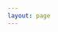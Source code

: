 ```yaml
---
layout: page
---
```

<script setup>
import {
  VPTeamPage,
  VPTeamPageTitle,
  VPTeamMembers
} from 'vitepress/theme'

const members = [
  {
    avatar: '/qq-avatar.png',
    name: 'Hanwen Zhang',
    title: 'Creator',
    links: [
      { icon: 'github', link: 'https://github.com/ZhangHanwen96' },
      { icon: {
        svg: '<?xml version="1.0" encoding="UTF-8"?><svg class="feishu" width="24" height="24" viewBox="0 0 48 48" fill="none" xmlns="http://www.w3.org/2000/svg"><path d="M17 29C21 29 25 26.9339 28 23.4065C36 14 41.4242 16.8166 44 17.9998C38.5 20.9998 40.5 29.6233 33 35.9998C28.382 39.9259 23.4945 41.014 19 41C12.5231 40.9799 6.86226 37.7637 4 35.4063V16.9998" stroke="#333" stroke-width="4" stroke-linecap="round" stroke-linejoin="round"/><path d="M5.64808 15.8669C5.02231 14.9567 3.77715 14.7261 2.86694 15.3519C1.95673 15.9777 1.72615 17.2228 2.35192 18.1331L5.64808 15.8669ZM36.0021 35.7309C36.958 35.1774 37.2843 33.9539 36.7309 32.9979C36.1774 32.042 34.9539 31.7157 33.9979 32.2691L36.0021 35.7309ZM2.35192 18.1331C5.2435 22.339 10.7992 28.144 16.8865 32.2239C19.9345 34.2667 23.217 35.946 26.449 36.7324C29.6946 37.522 33.0451 37.4428 36.0021 35.7309L33.9979 32.2691C32.2049 33.3072 29.9929 33.478 27.3947 32.8458C24.783 32.2103 21.9405 30.7958 19.1135 28.9011C13.4508 25.106 8.2565 19.661 5.64808 15.8669L2.35192 18.1331Z" fill="#333"/><path d="M33.5947 17C32.84 14.7027 30.8551 9.94054 27.5947 7H11.5947C15.2174 10.6757 23.0002 16 27.0002 24" stroke="#333" stroke-width="4" stroke-linecap="round" stroke-linejoin="round"/></svg>'
      }, link: 'https://www.feishu.cn/invitation/page/add_contact/?token=f6bj0872-5d98-4ecc-a021-144b6b386644&amp;unique_id=C4Te8aNBl2mjYWnJqAm6oQ==' }
    ]
  },
]
</script>

<VPTeamPage>
  <VPTeamPageTitle>
    <template #title>
      Developers
    </template>
    <template #lead>
      Main Developer
    </template>
  </VPTeamPageTitle>
  <VPTeamMembers
    :members="members"
  />
</VPTeamPage>